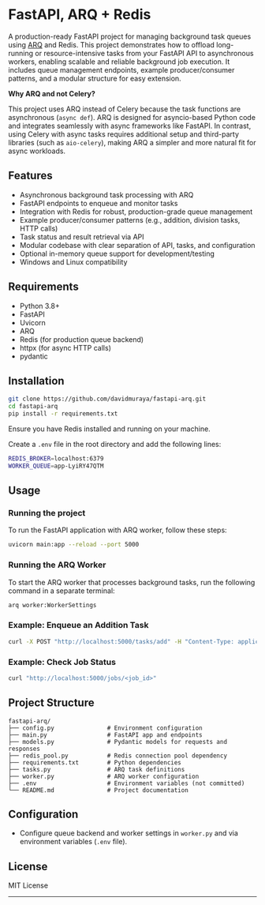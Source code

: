# FastAPI, ARQ + Redis

A production-ready FastAPI project for managing background task queues using [ARQ](https://github.com/samuelcolvin/arq) and Redis. This project demonstrates how to offload long-running or resource-intensive tasks from your FastAPI API to asynchronous workers, enabling scalable and reliable background job execution. It includes queue management endpoints, example producer/consumer patterns, and a modular structure for easy extension.

**Why ARQ and not Celery?**

This project uses ARQ instead of Celery because the task functions are asynchronous (`async def`). ARQ is designed for asyncio-based Python code and integrates seamlessly with async frameworks like FastAPI. In contrast, using Celery with async tasks requires additional setup and third-party libraries (such as `aio-celery`), making ARQ a simpler and more natural fit for async workloads.


## Features

- Asynchronous background task processing with ARQ
- FastAPI endpoints to enqueue and monitor tasks
- Integration with Redis for robust, production-grade queue management
- Example producer/consumer patterns (e.g., addition, division tasks, HTTP calls)
- Task status and result retrieval via API
- Modular codebase with clear separation of API, tasks, and configuration
- Optional in-memory queue support for development/testing
- Windows and Linux compatibility

## Requirements

- Python 3.8+
- FastAPI
- Uvicorn
- ARQ
- Redis (for production queue backend)
- httpx (for async HTTP calls)
- pydantic

## Installation

```bash
git clone https://github.com/davidmuraya/fastapi-arq.git
cd fastapi-arq
pip install -r requirements.txt
```

Ensure you have Redis installed and running on your machine.

Create a `.env` file in the root directory and add the following lines:

```bash
REDIS_BROKER=localhost:6379
WORKER_QUEUE=app-LyiRY47QTM
```

## Usage

### Running the project
To run the FastAPI application with ARQ worker, follow these steps:

```bash
uvicorn main:app --reload --port 5000
```

### Running the ARQ Worker
To start the ARQ worker that processes background tasks, run the following command in a separate terminal:
```bash
arq worker:WorkerSettings
```

### Example: Enqueue an Addition Task

```bash
curl -X POST "http://localhost:5000/tasks/add" -H "Content-Type: application/json" -d "{\"x\": 5, \"y\": 10}"
```

### Example: Check Job Status

```bash
curl "http://localhost:5000/jobs/<job_id>"
```

## Project Structure

```
fastapi-arq/
├── config.py               # Environment configuration
├── main.py                 # FastAPI app and endpoints
├── models.py               # Pydantic models for requests and responses
├── redis_pool.py           # Redis connection pool dependency
├── requirements.txt        # Python dependencies
├── tasks.py                # ARQ task definitions
├── worker.py               # ARQ worker configuration
├── .env                    # Environment variables (not committed)
└── README.md               # Project documentation
```

## Configuration

- Configure queue backend and worker settings in `worker.py` and via environment variables (`.env` file).

## License

MIT License

---
